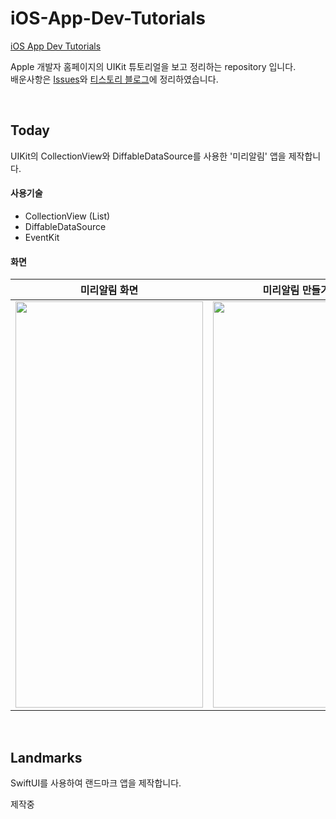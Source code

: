 # iOS-App-Dev-Tutorials

[iOS App Dev Tutorials](https://developer.apple.com/tutorials/app-dev-training)

Apple 개발자 홈페이지의 UIKit 튜토리얼을 보고 정리하는 repository 입니다.  
배운사항은 [Issues](https://github.com/NEULiee/iOS-App-Dev-Tutorials/issues?q=is%3Aissue+is%3Aclosed)와 [티스토리 블로그](https://luen.tistory.com/category/iOS/STUDY)에 정리하였습니다.


<br>

## Today
UIKit의 CollectionView와 DiffableDataSource를 사용한 '미리알림' 앱을 제작합니다.

#### 사용기술
- CollectionView (List)
- DiffableDataSource
- EventKit

#### 화면
|미리알림 화면|미리알림 만들기 화면|미리알림 디테일 화면|
|-|-|-|
|<img src="https://user-images.githubusercontent.com/39167842/177472509-0525b0f6-7c0b-4335-a06b-b554926006d5.png" width="300" height="650">|<img src="https://user-images.githubusercontent.com/39167842/177471976-134697f4-6f5c-470a-91d8-41a7d98b5d92.png" width="300" height="650">|<img src="https://user-images.githubusercontent.com/39167842/177472624-af8d6c59-219a-4e67-badc-4887e8d023cc.png" width="300" height="650">|

<br>

## Landmarks
SwiftUI를 사용하여 랜드마크 앱을 제작합니다.

제작중

